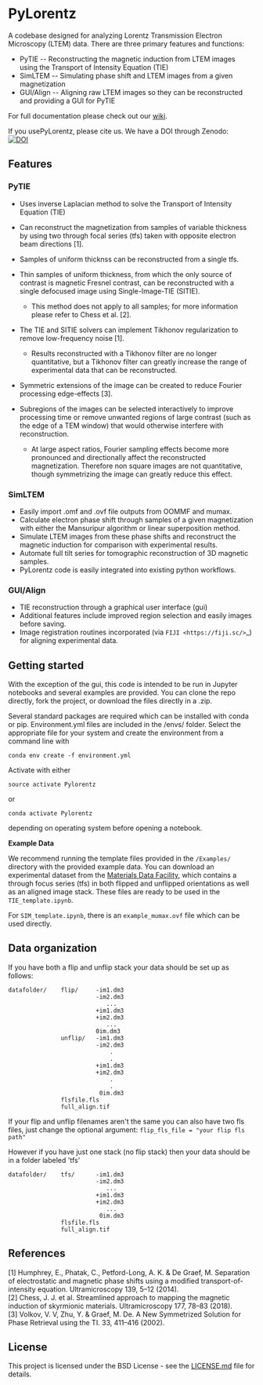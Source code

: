 # PyLorentz
A codebase designed for analyzing Lorentz Transmission Electron Microscopy (LTEM) data. There are three primary features and functions: 

- PyTIE -- Reconstructing the magnetic induction from LTEM images using the Transport of Intensity Equation (TIE)
- SimLTEM -- Simulating phase shift and LTEM images from a given magnetization 
- GUI/Align -- Aligning raw LTEM images so they can be reconstructed and providing a GUI for PyTIE

For full documentation please check out our [wiki](https://pylorentztem.readthedocs.io/en/latest/). 

If you usePyLorentz, please cite us. We have a DOI through Zenodo:  
[![DOI](https://zenodo.org/badge/263821805.svg)](https://zenodo.org/badge/latestdoi/263821805)

## Features
### PyTIE 
* Uses inverse Laplacian method to solve the Transport of Intensity Equation (TIE)
* Can reconstruct the magnetization from samples of variable thickness by using two through focal series (tfs) taken with opposite electron beam directions [1]. 
* Samples of uniform thicknss can be reconstructed from a single tfs.
* Thin samples of uniform thickness, from which the only source of contrast is magnetic Fresnel contrast, can be reconstructed with a single defocused image using Single-Image-TIE (SITIE). 

	* This  method does not apply to all samples; for more information please refer to Chess et al. [2]. 

* The TIE and SITIE solvers can implement Tikhonov regularization to remove low-frequency noise [1]. 

	* Results reconstructed with a Tikhonov filter are no longer quantitative, but a Tikhonov filter can greatly increase the range of experimental data that can be reconstructed. 

* Symmetric extensions of the image can be created to reduce Fourier processing edge-effects [3]. 
* Subregions of the images can be selected interactively to improve processing time or remove unwanted regions of large contrast (such as the edge of a TEM window) that would otherwise interfere with reconstruction. 

	* At large aspect ratios, Fourier sampling effects become more pronounced and directionally affect the reconstructed magnetization. Therefore non square images are not quantitative, though symmetrizing the image can greatly reduce this effect.

### SimLTEM
* Easily import .omf and .ovf file outputs from OOMMF and mumax. 
* Calculate electron phase shift through samples of a given magnetization with either the Mansuripur algorithm or linear superposition method. 
* Simulate LTEM images from these phase shifts and reconstruct the magnetic induction for comparison with experimental results. 
* Automate full tilt series for tomographic reconstruction of 3D magnetic samples. 
* PyLorentz code is easily integrated into existing python workflows. 

### GUI/Align
* TIE reconstruction through a graphical user interface (gui) 
* Additional features include improved region selection and easily images before saving. 
* Image registration routines incorporated (via `FIJI <https://fiji.sc/>`_) for aligning experimental data. 

## Getting started
With the exception of the gui, this code is intended to be run in Jupyter notebooks and several examples are provided. You can clone the repo directly, fork the project, or download the files directly in a .zip. 


Several standard packages are required which can be installed with conda or pip. Environment.yml files are included in the /envs/ folder. Select the appropriate file for your system and create the environment from a command line with 
```
conda env create -f environment.yml
```
Activate with either 
```
source activate Pylorentz
```
or
```
conda activate Pylorentz
```
depending on operating system before opening a notebook. 

**Example Data**

We recommend running the template files provided in the ``/Examples/`` directory with the provided example data. You can download an experimental dataset from the [Materials Data Facility](https://doi.org/10.18126/z9tc-i8bf), which contains a through focus series (tfs) in both flipped and unflipped orientations as well as an aligned image stack. These files are ready to be used in the ``TIE_template.ipynb``. 

For ``SIM_template.ipynb``, there is an ``example_mumax.ovf`` file which can be used directly. 

## Data organization
If you have both a flip and unflip stack your data should be set up as follows:  

    datafolder/    flip/     -im1.dm3  
                             -im2.dm3  
                                ...  
                             +im1.dm3  
                             +im2.dm3  
                                ...  
                             0im.dm3    
                   unflip/   -im1.dm3  
                             -im2.dm3  
                                 .  
                                 .  
                             +im1.dm3  
                             +im2.dm3  
                                 .  
                                 .  
                              0im.dm3  
                   flsfile.fls 
                   full_align.tif  
  
If your flip and unflip filenames aren't the same you can also have two fls files, just change the optional argument:  ``flip_fls_file = "your flip fls path"``  
  
However if you have just one stack (no flip stack) then your data should be in a folder labeled 'tfs' 

    datafolder/    tfs/      -im1.dm3  
                             -im2.dm3  
                                ...  
                             +im1.dm3  
                             +im2.dm3  
                                ...  
                              0im.dm3    
                   flsfile.fls 
                   full_align.tif  
                   
## References
[1] Humphrey, E., Phatak, C., Petford-Long, A. K. & De Graef, M. Separation of electrostatic and magnetic phase shifts using a modified transport-of-intensity equation. Ultramicroscopy 139, 5–12 (2014).   
[2] Chess, J. J. et al. Streamlined approach to mapping the magnetic induction of skyrmionic materials. Ultramicroscopy 177, 78–83 (2018).   
[3] Volkov, V. V, Zhu, Y. & Graef, M. De. A New Symmetrized Solution for Phase Retrieval using the TI. 33, 411–416 (2002).   
   
## License

This project is licensed under the BSD License - see the [LICENSE.md](https://github.com/PyLorentz/PyLorentz/blob/master/LICENSE) file for details. 
